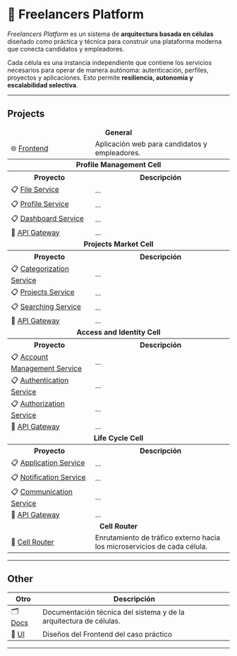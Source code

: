 # 💼 Freelancers Platform

_Freelancers Platform_ es un sistema de **arquitectura basada en células** diseñado como práctica y técnica para construir una plataforma moderna que conecta candidatos y empleadores.  

Cada célula es una instancia independiente que contiene los servicios necesarios para operar de manera autónoma: autenticación, perfiles, proyectos y aplicaciones. Esto permite **resiliencia, autonomía y escalabilidad selectiva**.  

---

## Projects

<table>
  <thead>
    <tr>
      <td colspan="2" align="center"><b>General</b></td>
    </tr>
    <tr>
      <td>🌐 <a href="https://github.com/Team-DAS/Frontend">Frontend</a></td>
      <td>Aplicación web para candidatos y empleadores.</td>
    </tr>
  </thead>
  <tbody>
    <tr>
      <td colspan="2" align="center"><b>Profile Management Cell</b></td>
    </tr>
    <tr>
      <th>Proyecto</th>
      <th>Descripción</th>
    </tr>
    <tr>
      <td>📋 <a href="#">File Service</a></td>
      <td>...</td>
    </tr>
    <tr>
      <td>📋 <a href="#">Profile Service</a></td>
      <td>...</td>
    </tr>
    <tr>
      <td>📋 <a href="#">Dashboard Service</a></td>
      <td>...</td>
    </tr>
    <tr>
      <td>🧰 <a href="#">API Gateway</a></td>
      <td>...</td>
    </tr>
    <tr>
      <td colspan="2" align="center"><b>Projects Market Cell</b></td>
    </tr>
    <tr>
      <th>Proyecto</th>
      <th>Descripción</th>
    </tr>
    <tr>
      <td>📋 <a href="#">Categorization Service</a></td>
      <td>...</td>
    </tr>
    <tr>
      <td>📋 <a href="#">Projects Service</a></td>
      <td>...</td>
    </tr>
    <tr>
      <td>📋 <a href="#">Searching Service</a></td>
      <td>...</td>
    </tr>
    <tr>
      <td>🧰 <a href="#">API Gateway</a></td>
      <td>...</td>
    </tr>
    <tr>
      <td colspan="2" align="center"><b>Access and Identity Cell</b></td>
    </tr>
    <tr>
      <th>Proyecto</th>
      <th>Descripción</th>
    </tr>
    <tr>
      <td>📋 <a href="#">Account Management Service</a></td>
      <td>...</td>
    </tr>
    <tr>
      <td>📋 <a href="#">Authentication Service</a></td>
      <td>...</td>
    </tr>
    <tr>
      <td>📋 <a href="#">Authorization Service</a></td>
      <td>...</td>
    </tr>
    <tr>
      <td>🧰 <a href="#">API Gateway</a></td>
      <td>...</td>
    </tr>
    <tr>
      <td colspan="2" align="center"><b>Life Cycle Cell</b></td>
    </tr>
    <tr>
      <th>Proyecto</th>
      <th>Descripción</th>
    </tr>
    <tr>
      <td>📋 <a href="#">Application Service</a></td>
      <td>...</td>
    </tr>
    <tr>
      <td>📋 <a href="#">Notification Service</a></td>
      <td>...</td>
    </tr>
    <tr>
      <td>📋 <a href="#">Communication Service</a></td>
      <td>...</td>
    </tr>
    <tr>
      <td>🧰 <a href="#">API Gateway</a></td>
      <td>...</td>
    </tr>
    <tr>
      <td colspan="2" align="center"><b>Cell Router</b></td>
    </tr>
    <tr>
      <td>🧰 <a href="#">Cell Router</a></td>
      <td>Enrutamiento de tráfico externo hacia los microservicios de cada célula.</td>
    </tr>
  </tbody>
</table>

---

## Other

| Otro | Descripción |
|------|-------------|
| 🗂️ [Docs](https://github.com/Team-DAS/C4-Architecture) | Documentación técnica del sistema y de la arquitectura de células. |
| 💎 [UI](https://www.figma.com/design/6m3CSKDoyHiY4cnmpgWg0m/UdeAJobs?node-id=4102-115205&t=GRYSz1yYmvUbi31t-1) | Diseños del Frontend del caso práctico |

---




